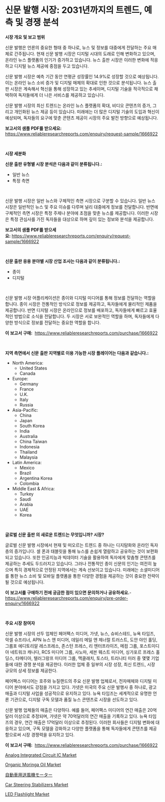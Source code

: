 <p><h1>신문 발행 시장: 2031년까지의 트렌드, 예측 및 경쟁 분석</h1></p><p><strong>시장 개요 및 보고 범위</strong></p>
<p><p>신문 발행은 언론의 중요한 형태 중 하나로, 뉴스 및 정보를 대중에게 전달하는 주요 매체로 간주됩니다. 현재 신문 발행 시장은 디지털 시대의 도래로 인해 변화하고 있으며, 온라인 뉴스 플랫폼의 인기가 증가하고 있습니다. 뉴스 출판 시장은 이러한 변화에 적응하고 디지털 뉴스 제공에 중점을 두고 있습니다.</p><p>신문 발행 시장은 예측 기간 동안 연평균 성장률인 14.9%로 성장할 것으로 예상됩니다. 이는 온라인 뉴스 소비 증가 및 디지털 매체의 확대로 인한 것으로 분석됩니다. 뉴스 출판 시장은 계속해서 혁신을 통해 성장하고 있는 추세이며, 디지털 기술을 적극적으로 채택하여 독자들에게 더 나은 서비스를 제공하고 있습니다.</p><p>신문 발행 시장의 최신 트렌드는 온라인 뉴스 플랫폼의 확대, 비디오 콘텐츠의 증가, 그리고 개인화된 뉴스 제공 등이 있습니다. 미래에는 더 많은 디지털 기술의 도입과 혁신이 예상되며, 독자들의 요구에 맞춘 콘텐츠 제공이 시장의 주요 발전 방향으로 예상됩니다.</p></p>
<p><strong>보고서의 샘플 PDF를 받으세요:</strong> <a href="https://www.reliableresearchreports.com/enquiry/request-sample/1666922">https://www.reliableresearchreports.com/enquiry/request-sample/1666922</a></p>
<p>&nbsp;</p>
<p><strong>시장 세분화</strong></p>
<p><strong>신문 출판 유형별 시장 분석은 다음과 같이 분류됩니다.:</strong></p>
<p><ul><li>일반 뉴스</li><li>특정 측면</li></ul></p>
<p>&nbsp;</p>
<p><p>신문 발행 시장은 일반 뉴스와 구체적인 측면 시장으로 구분할 수 있습니다. 일반 뉴스 시장은 일반적인 뉴스 및 주요 이슈를 다루며 널리 대중에게 정보를 전달합니다. 반면에 구체적인 측면 시장은 특정 주제나 분야에 초점을 맞춘 뉴스를 제공합니다. 이러한 시장은 특정 관심사를 가진 독자들을 대상으로 하며 깊이 있는 정보와 분석을 제공합니다.</p></p>
<p><strong>보고서의 샘플 PDF를 받으세요:</strong>&nbsp;<a href="https://www.reliableresearchreports.com/enquiry/request-sample/1666922">https://www.reliableresearchreports.com/enquiry/request-sample/1666922</a></p>
<p>&nbsp;</p>
<p><strong> 신문 출판 응용 분야별 시장 산업 조사는 다음과 같이 분류됩니다.:</strong></p>
<p><ul><li>종이</li><li>디지털</li></ul></p>
<p>&nbsp;</p>
<p><p>신문 발행 시장 어플리케이션은 종이와 디지털 미디어를 통해 정보를 전달하는 역할을 합니다. 종이 시장은 전통적인 방식으로 정보를 제공하고, 독자들에게 물리적인 제품을 제공합니다. 반면 디지털 시장은 온라인으로 정보를 배포하고, 독자들에게 빠르고 효율적인 방법으로 소식을 전달합니다. 두 시장은 서로 보완적인 역할을 하며, 독자들에게 다양한 방식으로 정보를 전달하는 중요한 역할을 합니다.</p></p>
<p><strong>이 보고서 구매:</strong>&nbsp; <a href="https://www.reliableresearchreports.com/purchase/1666922">https://www.reliableresearchreports.com/purchase/1666922</a></p>
<p>&nbsp;</p>
<p><strong>지역 측면에서 신문 출판 지역별로 이용 가능한 시장 플레이어는 다음과 같습니다.:</strong></p>
<p><ul>
    <li>
        North America:
        <ul>
            <li>United States</li>
            <li>Canada</li>
        </ul>
    </li>
    <li>
        Europe:
        <ul>
            <li>Germany</li>
            <li>France</li>
            <li>U.K.</li>
            <li>Italy</li>
            <li>Russia</li>
        </ul>
    </li>
    <li>
        Asia-Pacific:
        <ul>
            <li>China</li>
            <li>Japan</li>
            <li>South Korea</li>
            <li>India</li>
            <li>Australia</li>
            <li>China Taiwan</li>
            <li>Indonesia</li>
            <li>Thailand</li>
            <li>Malaysia</li>
        </ul>
    </li>
    <li>
        Latin America:
        <ul>
            <li>Mexico</li>
            <li>Brazil</li>
            <li>Argentina Korea</li>
            <li>Colombia</li>
        </ul>
    </li>
    <li>
        Middle East & Africa:
        <ul>
            <li>Turkey</li>
            <li>Saudi</li>
            <li>Arabia</li>
            <li>UAE</li>
            <li>Korea</li>
        </ul>
    </li>
    </ul></p>
<p>&nbsp;</p>
<p><strong>글로벌 신문 출판 의 새로운 트렌드는 무엇입니까? 시장?</strong></p>
<p><p>글로벌 신문 발행 시장에서 현재 및 떠오르는 트렌드 중 하나는 디지턈화와 온라인 독자층의 증가입니다. 셀 폰과 태블릿을 통해 뉴스를 손쉽게 열람하고 공유하는 것이 보편화되고 있습니다. 또한 인공지능과 빅데이터 기술을 활용하여 독자에게 맞춤형 콘텐츠를 제공하는 추세도 두드러지고 있습니다. 그러나 전통적인 종이 신문의 인기는 여전히 높으며 특히 경제적으로 안정된 지역에서는 계속 선보이고 있습니다. 미래에는 소셜미디어를 통한 뉴스 소비 및 모바일 플랫폼을 통한 다양한 경험을 제공하는 것이 중요한 전략이 될 것으로 예상됩니다.</p></p>
<p><strong>이 보고서를 구매하기 전에 궁금한 점이 있으면 문의하거나 공유하세요.</strong>- <a href="https://www.reliableresearchreports.com/enquiry/pre-order-enquiry/1666922">https://www.reliableresearchreports.com/enquiry/pre-order-enquiry/1666922</a></p>
<p>&nbsp;</p>
<p><strong>주요 시장 참여자</strong></p>
<p><p>신문 발행 시장의 선두 업체인 페어팩스 미디어, 가넷, 뉴스, 슈비스테드, 뉴욕 타임즈, 악셀 슈프리너, APN 뉴스 앤 미디어, 데일리 메일 앤 제너럴 트러스트, 도안 야인 홀딩, 그룹포 에디토리알 레스프레소, 존스턴 프레스, 리 엔터프라이즈, 메컴 그룹, 포스트미디아 네트워크 캐나다, RCS 미디어 그룹, 사노마, 세븐 웨스트 미디어, 싱가포르 프레스 홀딩스, 타메디아, 텔러그랑프 미디어 그룹, 맥클래치, 토스타, 트리니티 미러 중 몇몇 기업들에 대한 경쟁 분석을 제공한다. 이러한 업체 중 일부의 시장 성장, 최신 트렌드, 시장 규모의 상세 정보를 제공한다. </p><p>페어팩스 미디어는 호주와 뉴질랜드의 주요 신문 발행 업체로서, 전자매체와 디지털 미디어 분야에서도 강점을 가지고 있다. 가넷은 미국의 주요 신문 발행사 중 하나로, 광고 매출과 디지털 사업을 성공적으로 유지하고 있다. 뉴욕 타임즈는 세계적으로 유명한 언론 기관으로, 디지털 구독 모델과 품질 뉴스 콘텐츠로 시장을 선도하고 있다. </p><p>신문 발행 업체들의 매출은 다양하다. 예를 들어, 페어팩스 미디어의 연간 매출은 20억달러 이상으로 추정되며, 가넷은 약 70억달러의 연간 매출을 기록하고 있다. 뉴욕 타임즈의 경우, 연간 매출은 17억달러 이상으로 추정된다. 이러한 회사들은 디지털 변화에 대응하고 있으며, 구독 모델을 강화하고 다양한 플랫폼을 통해 독자들에게 콘텐츠를 제공함으로써 시장 경쟁력을 유지하고 있다.</p></p>
<p><strong>이 보고서 구매:</strong>&nbsp;&nbsp;<a href="https://www.reliableresearchreports.com/purchase/1666922">https://www.reliableresearchreports.com/purchase/1666922</a></p>
<p><p><a href="https://github.com/wwwkeltoum/Market-Research-Report-List-2/blob/main/analog-integrated-circuit-ic-market.md">Analog Integrated Circuit IC Market</a></p><p><a href="https://cat-emmental-94b.notion.site/Organic-Moringa-Oil-Market-Provides-Detailed-Segmentation-of-this-Market-based-on-Type-Application--84e51006a5594f6b855466b62af3d483">Organic Moringa Oil Market</a></p><p><a href="https://github.com/nemesis2824/Market-Research-Report-List-1/blob/main/707618615544.md">自動車用送風機モーター</a></p><p><a href="https://issuu.com/reportprime-2/docs/car-steering-stabilizers-market-size-2030.pptx">Car Steering Stabilizers Market</a></p><p><a href="https://view.publitas.com/reportprime-1/led-flashlight-market-research-report-unlocks-analysis-on-the-market-financial-status-market-size-and-market-revenue-upto-2031/">LED Flashlight Market</a></p></p>
